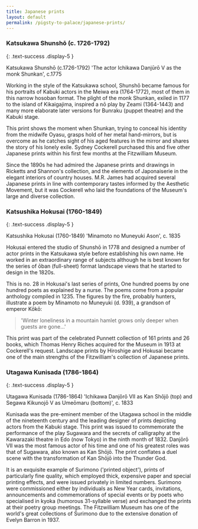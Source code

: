 ```yaml
---
title: Japanese prints
layout: default
permalink: /pigsty-to-palace/japanese-prints/
---
```

### Katsukawa Shunshō (c. 1726-1792)
{: .text-success .display-5 }

Katsukawa Shunshō  (c.1726-1792)
'The actor Ichikawa Danjūrō V as  the monk Shunkan', c.1775

Working in the style of the Katsukawa school, Shunshō became famous for his portraits of Kabuki actors in the Meiwa era (1764-1772), most of them in this narrow hosoban format. The plight of the monk Shunkan, exiled in 1177 to the island of Kikaigajima, inspired a nō play by Zeami (1364-1443) and many more elaborate later versions for Bunraku (puppet theatre) and the Kabuki stage.

This print shows the moment when Shunkan, trying to conceal his identity from the midwife Oyasu, grasps hold of her metal hand-mirrors, but is overcome as he catches sight of his aged features in the mirror and shares the story of his lonely exile. Sydney Cockerell purchased this and five other Japanese prints within his first few months at the Fitzwilliam Museum.

Since the 1890s he had admired the Japanese prints and drawings in Ricketts and Shannon's collection, and the elements of Japonaiserie in the elegant interiors of country houses. M.R. James had acquired several Japanese prints in line with contemporary tastes informed by the Aesthetic Movement, but it was Cockerell who laid the foundations of the Museum's large and diverse collection.


### Katsushika Hokusai (1760-1849)
{: .text-success .display-5 }

Katsushika Hokusai (1760-1849) 'Minamoto no Muneyuki Ason', c. 1835

Hokusai entered the studio of Shunshō in 1778 and designed a number of actor prints in the Katsukawa style before establishing his own name. He worked in an extraordinary range of subjects although he is best known for the series of ōban (full-sheet) format landscape views that he started to design in the 1820s.

This is no. 28 in Hokusai's last series of prints, One hundred poems by one hundred poets as explained by a nurse. The poems come from a popular anthology compiled in 1235. The figures by the fire, probably hunters, illustrate a poem by Minamoto no Muneyuki (d. 939), a grandson of emperor Kōkō:

> 'Winter loneliness in a mountain hamlet grows only deeper when guests are gone...'

This print was part of the celebrated Punnett collection of 161 prints and 26 books, which Thomas Henry Riches acquired for the Museum in 1913 at Cockerell's request. Landscape prints by Hiroshige and Hokusai became one of the main strengths of the Fitzwilliam's collection of Japanese prints.



### Utagawa Kunisada (1786-1864)
{: .text-success .display-5 }

Utagawa Kunisada (1786-1864) 'Ichikawa Danjōrō VII as Kan  Shōjō (top) and Segawa Kikunojō  V as Umeōmaru (bottom)', c. 1833

Kunisada was the pre-eminent member of the Utagawa school in the middle of the nineteenth century and the leading designer of prints depicting actors from the Kabuki stage. This print was issued to commemorate the performance of the play Sugawara and the secrets of calligraphy at the Kawarazaki theatre in Edo (now Tokyo) in the ninth month of 1832. Danjōrō VII was the most famous actor of his time and one of his greatest roles was that of Sugawara, also known as Kan Shōjō. The print conflates a duel scene with the transformation of Kan Shōjō into the Thunder God.

It is an exquisite example of Surimono ('printed object'), prints of particularly fine quality, which employed thick, expensive paper and special printing effects, and were issued privately in limited numbers. Surimono were commissioned either by individuals as New Year cards, invitations, announcements and commemorations of special events or by poets who specialised in kyoka (humorous 31-syllable verse) and exchanged the prints at their poetry group meetings. The Fitzwilliam Museum has one of the world's great collections of Surimono due to the extensive donation of Evelyn Barron in 1937.

